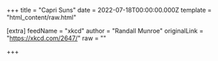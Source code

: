 
+++
title = "Capri Suns"
date = 2022-07-18T00:00:00.000Z
template = "html_content/raw.html"

[extra]
feedName = "xkcd"
author = "Randall Munroe"
originalLink = "https://xkcd.com/2647/"
raw = ""

+++

